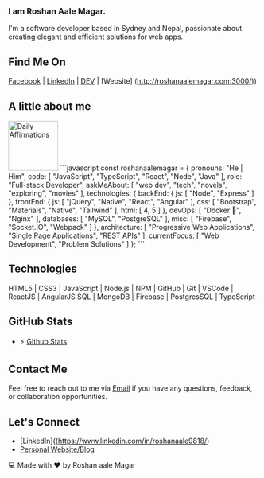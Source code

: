 ### I am Roshan Aale Magar.

I'm a software developer based in Sydney and Nepal, passionate about creating elegant and efficient solutions for web apps.

## Find Me On
[Facebook](https://www.facebook.com/profile.php?id=100004829232922) | [LinkedIn](https://www.linkedin.com/in/roshanaale9818/) | [DEV](https://dev.to/roshanaale9818) | [Website] (http://roshanaalemagar.com:3000/))

## A little about me
<img src="https://media.giphy.com/media/ifljlMklkBknYdf2Sd/giphy.gif" alt="Daily Affirmations" width="100" height="auto">
```javascript
const roshanaalemagar = {
  pronouns: "He | Him",
  code: [
    "JavaScript",
    "TypeScript",
    "React",
    "Node",
    "Java"
  ],
  role: "Full-stack Developer",
  askMeAbout: [
    "web dev",
    "tech",
    "novels",
    "exploring",
    "movies"
  ],
  technologies: {
    backEnd: {
      js: [
        "Node",
        "Express"
      ]
    },
    frontEnd: {
      js: [
        "jQuery",
        "Native",
        "React",
        "Angular"
      ],
      css: [
        "Bootstrap",
        "Materials",
        "Native",
        "Tailwind"
      ],
      html: [
        4,
        5
      ]
    },
    devOps: [
      "Docker 🐳",
      "Nginx"
    ],
    databases: [
      "MySQL",
      "PostgreSQL"
    ],
    misc: [
      "Firebase",
      "Socket.IO",
      "Webpack"
    ]
  },
  architecture: [
    "Progressive Web Applications",
    "Single Page Applications",
    "REST APIs"
  ],
  currentFocus: [
    "Web Development",
    "Problem Solutions"
  ]
};
```

## Technologies
HTML5 | CSS3 | JavaScript | Node.js | NPM | GitHub | Git | VSCode | ReactJS | AngularJS  SQL | MongoDB | Firebase | PostgresSQL | TypeScript


## GitHub Stats
- ⚡ [Github Stats](https://github-readme-stats.vercel.app/api?username=roshanaale9818&show_icons=true)

## Contact Me
Feel free to reach out to me via [Email](mailto:roshanaale54@gmail.com) if you have any questions, feedback, or collaboration opportunities.

## Let's Connect
- [LinkedIn]((https://www.linkedin.com/in/roshanaale9818/)
- [Personal Website/Blog](http://roshanaalemagar.com:3000/)

💻 Made with ❤️ by Roshan aale Magar


<!--
**roshanaale9818/roshanaale9818** is a ✨ _special_ ✨ repository because its `README.md` (this file) appears on your GitHub profile.

Here are some ideas to get you started:

- 🔭 I’m currently working on ...
- 🌱 I’m currently learning ...
- 👯 I’m looking to collaborate on ...
- 🤔 I’m looking for help with ...
- 💬 Ask me about ...
- 📫 How to reach me: ...
- 😄 Pronouns: ...
- ⚡ Fun fact: ...
-->
